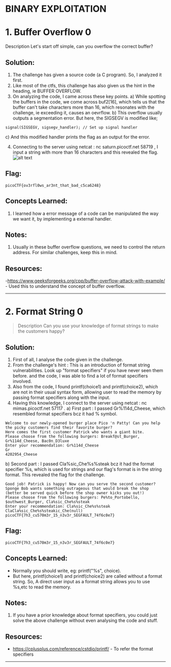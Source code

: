 # BINARY EXPLOITATION 

# 1. Buffer Overflow 0 
Description
Let's start off simple, can you overflow the correct buffer?

## Solution:
1. The challenge has given a source code (a C program). So, I analyzed it first.
2. Like most of the ctfs, this challenge has also given us the hint in the heading, ie BUFFER OVERFLOW.
3. On analyzing the code, I came across these key points.
a) While spotting the buffers in the code, we come across buf2[16], which tells us that the buffer can't take characters more than 16, which resonates with the challenge, ie exceeding it, causes an oevrflow.
b) This overflow usually outputs a segmentation error. But here, the SIGSEGV is modified like;
```
signal(SIGSEGV, sigsegv_handler); // Set up signal handler
```
c) And this modified handler prints the flag as an output for the error.

4. Connecting to the server using netcat : nc saturn.picoctf.net 58719 , I input a string with more than 16 characters and this revealed the flag.
![alt text](file:///d%3A/Cryptonite-Taskphase/TaskPhase-2/Binary%20Exploitation/photo1.1.png)


## Flag:
```
picoCTF{ov3rfl0ws_ar3nt_that_bad_c5ca6248}
```

## Concepts Learned:
1. I learned how a error message of a code can be manipulated the way we want it, by implementing a external handler.

## Notes:
1. Usually in these buffer overflow questions, we need to control the return address. For similar challenges, keep this in mind.

## Resources:
-https://www.geeksforgeeks.org/cpp/buffer-overflow-attack-with-example/ - Used this to understand the concept of buffer overflow.

***

# 2. Format String 0
> Description 
Can you use your knowledge of format strings to make the customers happy? 

## Solution:
1. First of all, I analyse the code given in the challenge. 
2. From the challenge's hint : This is an introduction of format string vulnerabilities. Look up "format specifiers" if you have never seen them before. and the code, I was able to find a lot of format specifiers involved. 
3. Also from the code, I found printf(choice1) and printf(choice2), which are not in their usual syntax form, allowing user to read the memory by passing format specifiers along with the input.
3. Having this knowledge, I connect to the server using netcat : nc mimas.picoctf.net 57117 . 
a) First part : I passed Gr%114d_Cheese, which resembled format specifiers bcz it had % symbol.
```
Welcome to our newly-opened burger place Pico 'n Patty! Can you help the picky customers find their favorite burger?
Here comes the first customer Patrick who wants a giant bite.
Please choose from the following burgers: Breakf@st_Burger, Gr%114d_Cheese, Bac0n_D3luxe
Enter your recommendation: Gr%114d_Cheese
Gr                                                                                                           4202954_Cheese
```
b) Second part : I passed Cla%sic_Che%s%steak bcz it had the format specifier %s, which is used for strings and our flag's format is in the string format. This revealed the flag for the challenge.
```
Good job! Patrick is happy! Now can you serve the second customer?
Sponge Bob wants something outrageous that would break the shop (better be served quick before the shop owner kicks you out!)
Please choose from the following burgers: Pe%to_Portobello, $outhwest_Burger, Cla%sic_Che%s%steak
Enter your recommendation: Cla%sic_Che%s%steak
ClaCla%sic_Che%s%steakic_Che(null)
picoCTF{7h3_cu570m3r_15_n3v3r_SEGFAULT_74f6c0e7}
```

## Flag:
```
picoCTF{7h3_cu570m3r_15_n3v3r_SEGFAULT_74f6c0e7}
```

## Concepts Learned:
- Normally you should write, eg: printf("%s", choice).
- But here, printf(choice1) and printf(choice2) are called without a format string. So, A direct user input as a format string allows you to use %s,etc to read the memory.

## Notes:
1. If you have a prior knowledge about format specifiers, you could just solve the above challenge without even analysing the code and stuff.

## Resources:
- https://cplusplus.com/reference/cstdio/printf/ - To refer the format specifiers 

***

